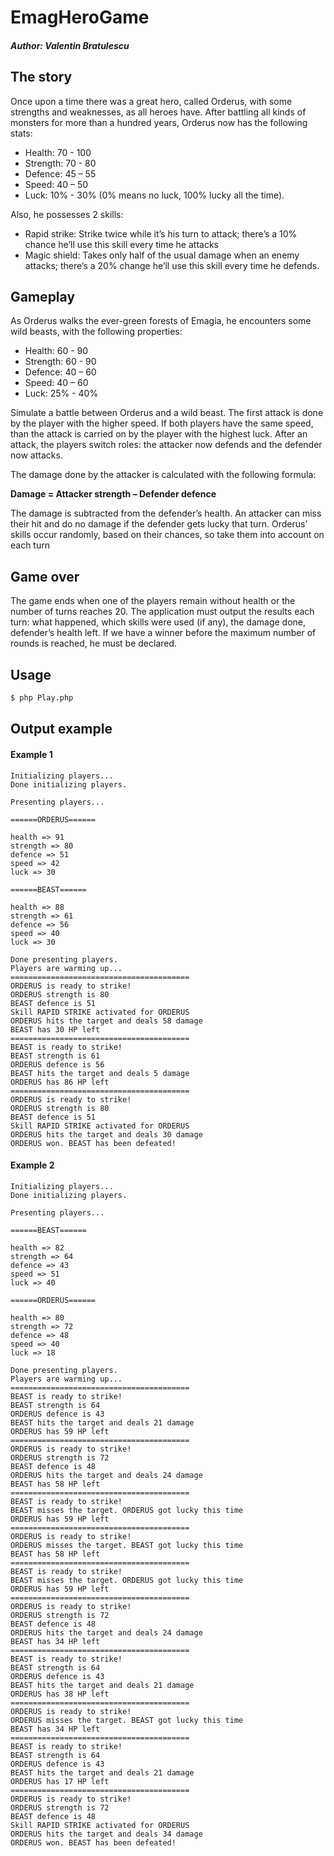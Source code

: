 # EmagHeroGame

##### Author: Valentin Bratulescu

## The story

Once upon a time there was a great hero, called Orderus, with some strengths and weaknesses, as all heroes have.
After battling all kinds of monsters for more than a hundred years, Orderus now has the following stats:

- Health: 70 - 100
- Strength: 70 - 80
- Defence: 45 – 55
- Speed: 40 – 50
- Luck: 10% - 30% (0% means no luck, 100% lucky all the time).

Also, he possesses 2 skills:

- Rapid strike: Strike twice while it’s his turn to attack; there’s a 10% chance he’ll use this skill
every time he attacks
- Magic shield: Takes only half of the usual damage when an enemy attacks; there’s a 20%
change he’ll use this skill every time he defends.

## Gameplay

As Orderus walks the ever-green forests of Emagia, he encounters some wild beasts, with the following properties:

- Health: 60 - 90
- Strength: 60 - 90
- Defence: 40 – 60
- Speed: 40 – 60
- Luck: 25% - 40%

Simulate a battle between Orderus and a wild beast.
The first attack is done by the player with the higher speed. If both players have the same speed, than the attack is carried on by the player with the highest luck. After an attack, the players switch roles: the attacker now defends and the defender now attacks.

The damage done by the attacker is calculated with the following formula:

<b>Damage = Attacker strength – Defender defence</b>

The damage is subtracted from the defender’s health. An attacker can miss their hit and do no damage if the defender gets lucky that turn. Orderus’ skills occur randomly, based on their chances, so take them into account on each turn

## Game over

The game ends when one of the players remain without health or the number of turns reaches 20.
The application must output the results each turn: what happened, which skills were used (if any), the damage done, defender’s health left.
If we have a winner before the maximum number of rounds is reached, he must be declared.

## Usage

```bat
$ php Play.php
```

## Output example

#### Example 1

```pre
Initializing players...
Done initializing players.

Presenting players...

======ORDERUS======

health => 91
strength => 80
defence => 51
speed => 42
luck => 30

======BEAST======

health => 88
strength => 61
defence => 56
speed => 40
luck => 30

Done presenting players.
Players are warming up...
========================================
ORDERUS is ready to strike!
ORDERUS strength is 80
BEAST defence is 51
Skill RAPID STRIKE activated for ORDERUS
ORDERUS hits the target and deals 58 damage
BEAST has 30 HP left
========================================
BEAST is ready to strike!
BEAST strength is 61
ORDERUS defence is 56
BEAST hits the target and deals 5 damage
ORDERUS has 86 HP left
========================================
ORDERUS is ready to strike!
ORDERUS strength is 80
BEAST defence is 51
Skill RAPID STRIKE activated for ORDERUS
ORDERUS hits the target and deals 30 damage
ORDERUS won. BEAST has been defeated!
```

#### Example 2

```pre
Initializing players...
Done initializing players.

Presenting players...

======BEAST======

health => 82
strength => 64
defence => 43
speed => 51
luck => 40

======ORDERUS======

health => 80
strength => 72
defence => 48
speed => 40
luck => 18

Done presenting players.
Players are warming up...
========================================
BEAST is ready to strike!
BEAST strength is 64
ORDERUS defence is 43
BEAST hits the target and deals 21 damage
ORDERUS has 59 HP left
========================================
ORDERUS is ready to strike!
ORDERUS strength is 72
BEAST defence is 48
ORDERUS hits the target and deals 24 damage
BEAST has 58 HP left
========================================
BEAST is ready to strike!
BEAST misses the target. ORDERUS got lucky this time
ORDERUS has 59 HP left
========================================
ORDERUS is ready to strike!
ORDERUS misses the target. BEAST got lucky this time
BEAST has 58 HP left
========================================
BEAST is ready to strike!
BEAST misses the target. ORDERUS got lucky this time
ORDERUS has 59 HP left
========================================
ORDERUS is ready to strike!
ORDERUS strength is 72
BEAST defence is 48
ORDERUS hits the target and deals 24 damage
BEAST has 34 HP left
========================================
BEAST is ready to strike!
BEAST strength is 64
ORDERUS defence is 43
BEAST hits the target and deals 21 damage
ORDERUS has 38 HP left
========================================
ORDERUS is ready to strike!
ORDERUS misses the target. BEAST got lucky this time
BEAST has 34 HP left
========================================
BEAST is ready to strike!
BEAST strength is 64
ORDERUS defence is 43
BEAST hits the target and deals 21 damage
ORDERUS has 17 HP left
========================================
ORDERUS is ready to strike!
ORDERUS strength is 72
BEAST defence is 48
Skill RAPID STRIKE activated for ORDERUS
ORDERUS hits the target and deals 34 damage
ORDERUS won. BEAST has been defeated!
```
